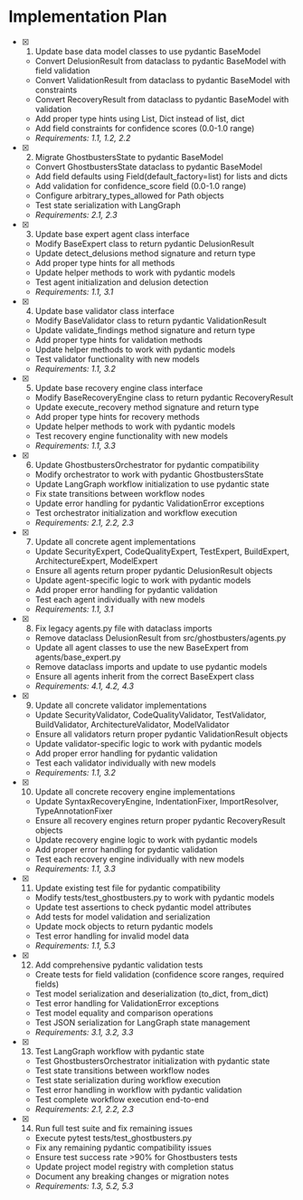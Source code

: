 # Implementation Plan

- [x] 1. Update base data model classes to use pydantic BaseModel
  - Convert DelusionResult from dataclass to pydantic BaseModel with field validation
  - Convert ValidationResult from dataclass to pydantic BaseModel with constraints
  - Convert RecoveryResult from dataclass to pydantic BaseModel with validation
  - Add proper type hints using List, Dict instead of list, dict
  - Add field constraints for confidence scores (0.0-1.0 range)
  - _Requirements: 1.1, 1.2, 2.2_

- [x] 2. Migrate GhostbustersState to pydantic BaseModel
  - Convert GhostbustersState dataclass to pydantic BaseModel
  - Add field defaults using Field(default_factory=list) for lists and dicts
  - Add validation for confidence_score field (0.0-1.0 range)
  - Configure arbitrary_types_allowed for Path objects
  - Test state serialization with LangGraph
  - _Requirements: 2.1, 2.3_

- [x] 3. Update base expert agent class interface
  - Modify BaseExpert class to return pydantic DelusionResult
  - Update detect_delusions method signature and return type
  - Add proper type hints for all methods
  - Update helper methods to work with pydantic models
  - Test agent initialization and delusion detection
  - _Requirements: 1.1, 3.1_

- [x] 4. Update base validator class interface  
  - Modify BaseValidator class to return pydantic ValidationResult
  - Update validate_findings method signature and return type
  - Add proper type hints for validation methods
  - Update helper methods to work with pydantic models
  - Test validator functionality with new models
  - _Requirements: 1.1, 3.2_

- [x] 5. Update base recovery engine class interface
  - Modify BaseRecoveryEngine class to return pydantic RecoveryResult
  - Update execute_recovery method signature and return type
  - Add proper type hints for recovery methods
  - Update helper methods to work with pydantic models
  - Test recovery engine functionality with new models
  - _Requirements: 1.1, 3.3_

- [x] 6. Update GhostbustersOrchestrator for pydantic compatibility
  - Modify orchestrator to work with pydantic GhostbustersState
  - Update LangGraph workflow initialization to use pydantic state
  - Fix state transitions between workflow nodes
  - Update error handling for pydantic ValidationError exceptions
  - Test orchestrator initialization and workflow execution
  - _Requirements: 2.1, 2.2, 2.3_

- [x] 7. Update all concrete agent implementations
  - Update SecurityExpert, CodeQualityExpert, TestExpert, BuildExpert, ArchitectureExpert, ModelExpert
  - Ensure all agents return proper pydantic DelusionResult objects
  - Update agent-specific logic to work with pydantic models
  - Add proper error handling for pydantic validation
  - Test each agent individually with new models
  - _Requirements: 1.1, 3.1_

- [x] 8. Fix legacy agents.py file with dataclass imports
  - Remove dataclass DelusionResult from src/ghostbusters/agents.py
  - Update all agent classes to use the new BaseExpert from agents/base_expert.py
  - Remove dataclass imports and update to use pydantic models
  - Ensure all agents inherit from the correct BaseExpert class
  - _Requirements: 4.1, 4.2, 4.3_

- [x] 9. Update all concrete validator implementations
  - Update SecurityValidator, CodeQualityValidator, TestValidator, BuildValidator, ArchitectureValidator, ModelValidator
  - Ensure all validators return proper pydantic ValidationResult objects
  - Update validator-specific logic to work with pydantic models
  - Add proper error handling for pydantic validation
  - Test each validator individually with new models
  - _Requirements: 1.1, 3.2_

- [x] 10. Update all concrete recovery engine implementations
  - Update SyntaxRecoveryEngine, IndentationFixer, ImportResolver, TypeAnnotationFixer
  - Ensure all recovery engines return proper pydantic RecoveryResult objects
  - Update recovery engine logic to work with pydantic models
  - Add proper error handling for pydantic validation
  - Test each recovery engine individually with new models
  - _Requirements: 1.1, 3.3_

- [x] 11. Update existing test file for pydantic compatibility
  - Modify tests/test_ghostbusters.py to work with pydantic models
  - Update test assertions to check pydantic model attributes
  - Add tests for model validation and serialization
  - Update mock objects to return pydantic models
  - Test error handling for invalid model data
  - _Requirements: 1.1, 5.3_

- [x] 12. Add comprehensive pydantic validation tests
  - Create tests for field validation (confidence score ranges, required fields)
  - Test model serialization and deserialization (to_dict, from_dict)
  - Test error handling for ValidationError exceptions
  - Test model equality and comparison operations
  - Test JSON serialization for LangGraph state management
  - _Requirements: 3.1, 3.2, 3.3_

- [x] 13. Test LangGraph workflow with pydantic state
  - Test GhostbustersOrchestrator initialization with pydantic state
  - Test state transitions between workflow nodes
  - Test state serialization during workflow execution
  - Test error handling in workflow with pydantic validation
  - Test complete workflow execution end-to-end
  - _Requirements: 2.1, 2.2, 2.3_

- [x] 14. Run full test suite and fix remaining issues
  - Execute pytest tests/test_ghostbusters.py
  - Fix any remaining pydantic compatibility issues
  - Ensure test success rate >90% for Ghostbusters tests
  - Update project model registry with completion status
  - Document any breaking changes or migration notes
  - _Requirements: 1.3, 5.2, 5.3_